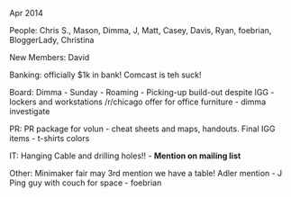 Apr 2014

People: Chris S., Mason, Dimma, J, Matt, Casey, Davis, Ryan, foebrian,
BloggerLady, Christina

New Members: David

Banking:
    officially $1k in bank!
    Comcast is teh suck!

Board:
    Dimma - Sunday - Roaming - Picking-up build-out despite IGG -
lockers and workstations
    /r/chicago offer for office furniture - dimma investigate

PR:
    PR package for volun - cheat sheets and maps, handouts.
    Final IGG items - t-shirts colors

IT:
    Hanging Cable and drilling holes!! - **Mention on mailing list**

Other:
    Minimaker fair may 3rd mention we have a table!
    Adler mention - J
    Ping guy with couch for space - foebrian

